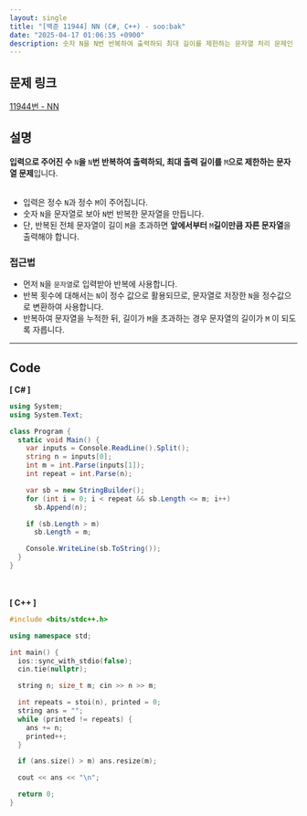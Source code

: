 ```yaml
---
layout: single
title: "[백준 11944] NN (C#, C++) - soo:bak"
date: "2025-04-17 01:06:35 +0900"
description: 숫자 N을 N번 반복하여 출력하되 최대 길이를 제한하는 문자열 처리 문제인 백준 11944번 NN 문제의 C# 및 C++ 풀이 및 해설
---
```


## 문제 링크
[11944번 - NN](https://www.acmicpc.net/problem/11944)

## 설명
**입력으로 주어진 수** `N`**을** `N`**번 반복하여 출력하되, 최대 출력 길이를** `M`**으로 제한하는 문자열 문제**입니다.<br>
<br>

- 입력은 정수 `N`과 정수 `M`이 주어집니다.<br>
- 숫자 `N`을 문자열로 보아 `N`번 반복한 문자열을 만듭니다.<br>
- 단, 반복된 전체 문자열이 길이 `M`을 초과하면 **앞에서부터** `M`**길이만큼 자른 문자열**을 출력해야 합니다.<br>

### 접근법
- 먼저 `N`을 `문자열`로 입력받아 반복에 사용합니다.<br>
- 반복 횟수에 대해서는 `N`이 정수 값으로 활용되므로, 문자열로 저장한 `N`을 정수값으로 변환하여 사용합니다.<br>
- 반복하여 문자열을 누적한 뒤, 길이가 `M`을 초과하는 경우 문자열의 길이가 `M` 이 되도록 자릅니다.<br>

---

## Code
<b>[ C# ] </b>
<br>

```csharp
using System;
using System.Text;

class Program {
  static void Main() {
    var inputs = Console.ReadLine().Split();
    string n = inputs[0];
    int m = int.Parse(inputs[1]);
    int repeat = int.Parse(n);

    var sb = new StringBuilder();
    for (int i = 0; i < repeat && sb.Length <= m; i++)
      sb.Append(n);

    if (sb.Length > m)
      sb.Length = m;

    Console.WriteLine(sb.ToString());
  }
}
```

<br><br>
<b>[ C++ ] </b>
<br>

```cpp
#include <bits/stdc++.h>

using namespace std;

int main() {
  ios::sync_with_stdio(false);
  cin.tie(nullptr);

  string n; size_t m; cin >> n >> m;

  int repeats = stoi(n), printed = 0;
  string ans = "";
  while (printed != repeats) {
    ans += n;
    printed++;
  }

  if (ans.size() > m) ans.resize(m);

  cout << ans << "\n";

  return 0;
}
```
